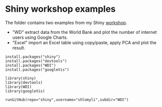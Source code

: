 # Shiny workshop examples
The folder contains two examples from my Shiny [workshop](https://sites.google.com/site/shlomilifshits/home/workshops/taking-a-shine-to-shiny).

* "WD" extract data from the World Bank and plot the number of internet users using Google Charts.
* "Excel" import an Excel table using copy/paste, apply PCA and plot the result.

```{r}
install.packages("shiny")
install.packages("devtools")
install.packages("WDI")
install.packages("googleVis")

library(shiny)
library(devtools)
library(WDI)
library(googleVis)

runGitHub(repo="shiny",username="shlomyli",subdir="WDI")
```

